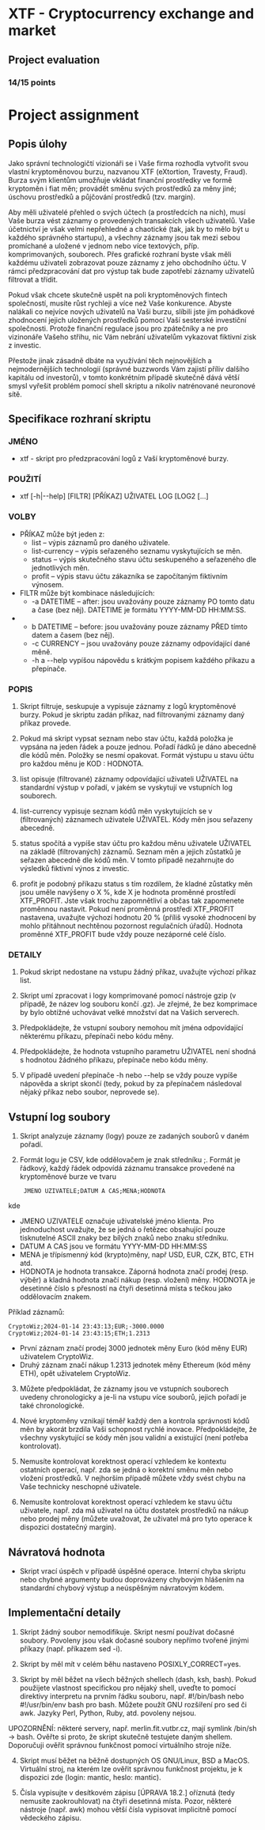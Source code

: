 # XTF - Cryptocurrency exchange and market

## Project evaluation
### 14/15 points

#  Project assignment 

## Popis úlohy
Jako správní technologičtí vizionáři se i Vaše firma rozhodla vytvořit svou vlastní kryptoměnovou burzu, nazvanou XTF (eXtortion, Travesty, Fraud). Burza svým klientům umožňuje vkládat finanční prostředky ve formě kryptoměn i fiat měn; provádět směnu svých prostředků za měny jiné; úschovu prostředků a půjčování prostředků (tzv. margin).

Aby měli uživatelé přehled o svých účtech (a prostředcích na nich), musí Vaše burza vést záznamy o provedených transakcích všech uživatelů. Vaše účetnictví je však velmi nepřehledné a chaotické (tak, jak by to mělo být u každého správného startupu), a všechny záznamy jsou tak mezi sebou promíchané a uložené v jednom nebo více textových, příp. komprimovaných, souborech. Přes grafické rozhraní byste však měli každému uživateli zobrazovat pouze záznamy z jeho obchodního účtu. V rámci předzpracování dat pro výstup tak bude zapotřebí záznamy uživatelů filtrovat a třídit.

Pokud však chcete skutečně uspět na poli kryptoměnových fintech společností, musíte růst rychleji a více než Vaše konkurence. Abyste nalákali co nejvíce nových uživatelů na Vaši burzu, slíbili jste jim pohádkové zhodnocení jejich uložených prostředků pomocí Vaší sesterské investiční společnosti. Protože finanční regulace jsou pro zpátečníky a ne pro vizinonáře Vašeho střihu, nic Vám nebrání uživatelům vykazovat fiktivní zisk z investic.

Přestože jinak zásadně dbáte na využívání těch nejnovějších a nejmodernějších technologií (správné buzzwords Vám zajistí příliv dalšího kapitálu od investorů), v tomto konkrétním případě skutečně dává větší smysl vyřešit problém pomocí shell skriptu a nikoliv natrénované neuronové sítě.

## Specifikace rozhraní skriptu
### JMÉNO

- xtf - skript pro předzpracování logů z Vaší kryptoměnové burzy.
### POUŽITÍ

- xtf [-h|--help] [FILTR] [PŘÍKAZ] UŽIVATEL LOG [LOG2 [...]
### VOLBY

-  PŘÍKAZ může být jeden z:
    - list – výpis záznamů pro daného uživatele.
    - list-currency – výpis seřazeného seznamu vyskytujících se měn.
    - status – výpis skutečného stavu účtu seskupeného a seřazeného dle jednotlivých měn.
    - profit – výpis stavu účtu zákazníka se započítaným fiktivním výnosem.
- FILTR může být kombinace následujících:
    - -a DATETIME – after: jsou uvažovány pouze záznamy PO tomto datu a čase (bez něj). DATETIME je formátu YYYY-MM-DD HH:MM:SS.
-   - b DATETIME – before: jsou uvažovány pouze záznamy PŘED tímto datem a časem (bez něj).
    - -c CURRENCY – jsou uvažovány pouze záznamy odpovídající dané měně.
    - -h a --help vypíšou nápovědu s krátkým popisem každého příkazu a přepínače.
### POPIS

1. Skript filtruje, seskupuje a vypisuje záznamy z logů kryptoměnové burzy. Pokud je skriptu zadán příkaz, nad filtrovanými záznamy daný příkaz provede.

2. Pokud má skript vypsat seznam nebo stav účtu, každá položka je vypsána na jeden řádek a pouze jednou. Pořadí řádků je dáno abecedně dle kódů měn. Položky se nesmí opakovat. Formát výstupu u stavu účtu pro každou měnu je KOD : HODNOTA.

3. list opisuje (filtrované) záznamy odpovídající uživateli UŽIVATEL na standardní výstup v pořadí, v jakém se vyskytují ve vstupních log souborech.

4. list-currency vypisuje seznam kódů měn vyskytujících se v (filtrovaných) záznamech uživatele UŽIVATEL. Kódy měn jsou seřazeny abecedně.

5. status spočítá a vypíše stav účtu pro každou měnu uživatele UŽIVATEL na základě (filtrovaných) záznamů. Seznam měn a jejich zůstatků je seřazen abecedně dle kódů měn. V tomto případě nezahrnujte do výsledků fiktivní výnos z investic.

6. profit je podobný příkazu status s tím rozdílem, že kladné zůstatky měn jsou uměle navýšeny o X %, kde X je hodnota proměnné prostředí XTF_PROFIT. Jste však trochu zapomnětliví a občas tak zapomenete proměnnou nastavit. Pokud není proměnná prostředí XTF_PROFIT nastavena, uvažujte výchozí hodnotu 20 % (příliš vysoké zhodnocení by mohlo přitáhnout nechtěnou pozornost regulačních úřadů). Hodnota proměnné XTF_PROFIT bude vždy pouze nezáporné celé číslo.

### DETAILY

1. Pokud skript nedostane na vstupu žádný příkaz, uvažujte výchozí příkaz list.

2. Skript umí zpracovat i logy komprimované pomocí nástroje gzip (v případě, že název log souboru končí .gz). Je zřejmé, že bez komprimace by bylo obtížné uchovávat velké množství dat na Vašich serverech.

3. Předpokládejte, že vstupní soubory nemohou mít jména odpovídající některému příkazu, přepínači nebo kódu měny.

4. Předpokládejte, že hodnota vstupního parametru UŽIVATEL není shodná s hodnotou žádného příkazu, přepínače nebo kódu měny.

5. V případě uvedení přepínače -h nebo --help se vždy pouze vypíše nápověda a skript skončí (tedy, pokud by za přepínačem následoval nějaký příkaz nebo soubor, neprovede se).

## Vstupní log soubory
1. Skript analyzuje záznamy (logy) pouze ze zadaných souborů v daném pořadí.

2. Formát logu je CSV, kde oddělovačem je znak středníku ;. Formát je řádkový, každý řádek odpovídá záznamu transakce provedené na kryptoměnové burze ve tvaru

        JMENO UZIVATELE;DATUM A CAS;MENA;HODNOTA
kde

- JMENO UZIVATELE označuje uživatelské jméno klienta. Pro jednoduchost uvažujte, že se jedná o řetězec obsahující pouze tisknutelné ASCII znaky bez bílých znaků nebo znaku středníku.
- DATUM A CAS jsou ve formátu YYYY-MM-DD HH:MM:SS
- MENA je třípísmenný kód (krypto)měny, např USD, EUR, CZK, BTC, ETH atd.
- HODNOTA je hodnota transakce. Záporná hodnota značí prodej (resp. výběr) a kladná hodnota značí nákup (resp. vložení) měny. HODNOTA je desetinné číslo s přesností na čtyři desetinná místa s tečkou jako oddělovacím znakem.

Příklad záznamů:

    CryptoWiz;2024-01-14 23:43:13;EUR;-3000.0000
    CryptoWiz;2024-01-14 23:43:15;ETH;1.2313
- První záznam značí prodej 3000 jednotek měny Euro (kód měny EUR) uživatelem CryptoWiz.
- Druhý záznam značí nákup 1.2313 jednotek měny Ethereum (kód měny ETH), opět uživatelem CryptoWiz.

3. Můžete předpokládat, že záznamy jsou ve vstupních souborech uvedeny chronologicky a je-li na vstupu více souborů, jejich pořadí je také chronologické.

4. Nové kryptoměny vznikají téměř každý den a kontrola správnosti kódů měn by akorát brzdila Vaši schopnost rychlé inovace. Předpokládejte, že všechny vyskytující se kódy měn jsou validní a existující (není potřeba kontrolovat).

5. Nemusíte kontrolovat korektnost operací vzhledem ke kontextu ostatních operací, např. zda se jedná o korektní směnu měn nebo vložení prostředků. V nejhorším případě můžete vždy svést chybu na Vaše technicky neschopné uživatele.

6. Nemusíte kontrolovat korektnost operací vzhledem ke stavu účtu uživatele, např. zda má uživatel na účtu dostatek prostředků na nákup nebo prodej měny (můžete uvažovat, že uživatel má pro tyto operace k dispozici dostatečný margin).

## Návratová hodnota
- Skript vrací úspěch v případě úspěšné operace. Interní chyba skriptu nebo chybné argumenty budou doprovázeny chybovým hlášením na standardní chybový výstup a neúspěšným návratovým kódem.

## Implementační detaily
1. Skript žádný soubor nemodifikuje. Skript nesmí používat dočasné soubory. Povoleny jsou však dočasné soubory nepřímo tvořené jinými příkazy (např. příkazem sed -i).

2. Skript by měl mít v celém běhu nastaveno POSIXLY_CORRECT=yes.

3. Skript by měl běžet na všech běžných shellech (dash, ksh, bash). Pokud použijete vlastnost specifickou pro nějaký shell, uveďte to pomocí direktivy interpretu na prvním řádku souboru, např. #!/bin/bash nebo #!/usr/bin/env bash pro bash. Můžete použít GNU rozšíření pro sed či awk. Jazyky Perl, Python, Ruby, atd. povoleny nejsou.

UPOZORNĚNÍ: některé servery, např. merlin.fit.vutbr.cz, mají symlink /bin/sh -> bash. Ověřte si proto, že skript skutečně testujete daným shellem. Doporučuji ověřit správnou funkčnost pomocí virtuálního stroje níže.

4. Skript musí běžet na běžně dostupných OS GNU/Linux, BSD a MacOS. Virtuální stroj, na kterém lze ověřit správnou funkčnost projektu, je k dispozici zde (login: mantic, heslo: mantic).

5. Čísla vypisujte v desítkovém zápisu [ÚPRAVA 18.2.] oříznutá (tedy nemusíte zaokrouhlovat) na čtyři desetinná místa. Pozor, některé nástroje (např. awk) mohou větší čísla vypisovat implicitně pomocí vědeckého zápisu.